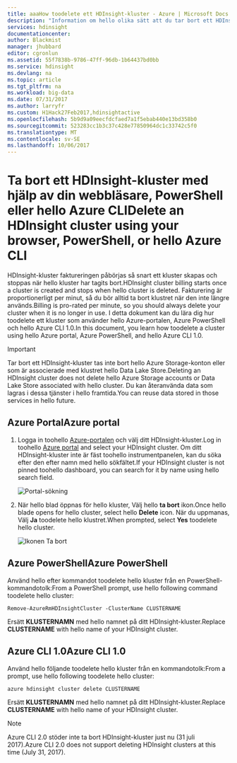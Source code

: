 ```yaml
---
title: aaaHow toodelete ett HDInsight-kluster - Azure | Microsoft Docs
description: "Information om hello olika sätt att du tar bort ett HDInsight-kluster."
services: hdinsight
documentationcenter: 
author: Blackmist
manager: jhubbard
editor: cgronlun
ms.assetid: 55f7838b-9786-47ff-96db-1b64437bd0bb
ms.service: hdinsight
ms.devlang: na
ms.topic: article
ms.tgt_pltfrm: na
ms.workload: big-data
ms.date: 07/31/2017
ms.author: larryfr
ms.custom: H1Hack27Feb2017,hdinsightactive
ms.openlocfilehash: 5b9d9a09eecfdcfaed7a1f5ebab440e13bd358b0
ms.sourcegitcommit: 523283cc1b3c37c428e77850964dc1c33742c5f0
ms.translationtype: MT
ms.contentlocale: sv-SE
ms.lasthandoff: 10/06/2017
---
```

# <a name="delete-an-hdinsight-cluster-using-your-browser-powershell-or-hello-azure-cli"></a><span data-ttu-id="33e40-103">Ta bort ett HDInsight-kluster med hjälp av din webbläsare, PowerShell eller hello Azure CLI</span><span class="sxs-lookup"><span data-stu-id="33e40-103">Delete an HDInsight cluster using your browser, PowerShell, or hello Azure CLI</span></span>

<span data-ttu-id="33e40-104">HDInsight-kluster faktureringen påbörjas så snart ett kluster skapas och stoppas när hello kluster har tagits bort.</span><span class="sxs-lookup"><span data-stu-id="33e40-104">HDInsight cluster billing starts once a cluster is created and stops when hello cluster is deleted.</span></span> <span data-ttu-id="33e40-105">Fakturering är proportionerligt per minut, så du bör alltid ta bort klustret när den inte längre används.</span><span class="sxs-lookup"><span data-stu-id="33e40-105">Billing is pro-rated per minute, so you should always delete your cluster when it is no longer in use.</span></span> <span data-ttu-id="33e40-106">I detta dokument kan du lära dig hur toodelete ett kluster som använder hello Azure-portalen, Azure PowerShell och hello Azure CLI 1.0.</span><span class="sxs-lookup"><span data-stu-id="33e40-106">In this document, you learn how toodelete a cluster using hello Azure portal, Azure PowerShell, and hello Azure CLI 1.0.</span></span>

> [!IMPORTANT]
> <span data-ttu-id="33e40-107">Tar bort ett HDInsight-kluster tas inte bort hello Azure Storage-konton eller som är associerade med klustret hello Data Lake Store.</span><span class="sxs-lookup"><span data-stu-id="33e40-107">Deleting an HDInsight cluster does not delete hello Azure Storage accounts or Data Lake Store associated with hello cluster.</span></span> <span data-ttu-id="33e40-108">Du kan återanvända data som lagras i dessa tjänster i hello framtida.</span><span class="sxs-lookup"><span data-stu-id="33e40-108">You can reuse data stored in those services in hello future.</span></span>

## <a name="azure-portal"></a><span data-ttu-id="33e40-109">Azure Portal</span><span class="sxs-lookup"><span data-stu-id="33e40-109">Azure portal</span></span>

1. <span data-ttu-id="33e40-110">Logga in toohello [Azure-portalen](https://portal.azure.com) och välj ditt HDInsight-kluster.</span><span class="sxs-lookup"><span data-stu-id="33e40-110">Log in toohello [Azure portal](https://portal.azure.com) and select your HDInsight cluster.</span></span> <span data-ttu-id="33e40-111">Om ditt HDInsight-kluster inte är fäst toohello instrumentpanelen, kan du söka efter den efter namn med hello sökfältet.</span><span class="sxs-lookup"><span data-stu-id="33e40-111">If your HDInsight cluster is not pinned toohello dashboard, you can search for it by name using hello search field.</span></span>
   
    ![Portal-sökning](./media/hdinsight-delete-cluster/navbar.png)

2. <span data-ttu-id="33e40-113">När hello blad öppnas för hello kluster, Välj hello **ta bort** ikon.</span><span class="sxs-lookup"><span data-stu-id="33e40-113">Once hello blade opens for hello cluster, select hello **Delete** icon.</span></span> <span data-ttu-id="33e40-114">När du uppmanas, Välj **Ja** toodelete hello klustret.</span><span class="sxs-lookup"><span data-stu-id="33e40-114">When prompted, select **Yes** toodelete hello cluster.</span></span>
   
    ![Ikonen Ta bort](./media/hdinsight-delete-cluster/deletecluster.png)

## <a name="azure-powershell"></a><span data-ttu-id="33e40-116">Azure PowerShell</span><span class="sxs-lookup"><span data-stu-id="33e40-116">Azure PowerShell</span></span>

<span data-ttu-id="33e40-117">Använd hello efter kommandot toodelete hello kluster från en PowerShell-kommandotolk:</span><span class="sxs-lookup"><span data-stu-id="33e40-117">From a PowerShell prompt, use hello following command toodelete hello cluster:</span></span>

    Remove-AzureRmHDInsightCluster -ClusterName CLUSTERNAME

<span data-ttu-id="33e40-118">Ersätt **KLUSTERNAMN** med hello namnet på ditt HDInsight-kluster.</span><span class="sxs-lookup"><span data-stu-id="33e40-118">Replace **CLUSTERNAME** with hello name of your HDInsight cluster.</span></span>

## <a name="azure-cli-10"></a><span data-ttu-id="33e40-119">Azure CLI 1.0</span><span class="sxs-lookup"><span data-stu-id="33e40-119">Azure CLI 1.0</span></span>

<span data-ttu-id="33e40-120">Använd hello följande toodelete hello kluster från en kommandotolk:</span><span class="sxs-lookup"><span data-stu-id="33e40-120">From a prompt, use hello following toodelete hello cluster:</span></span>

    azure hdinsight cluster delete CLUSTERNAME

<span data-ttu-id="33e40-121">Ersätt **KLUSTERNAMN** med hello namnet på ditt HDInsight-kluster.</span><span class="sxs-lookup"><span data-stu-id="33e40-121">Replace **CLUSTERNAME** with hello name of your HDInsight cluster.</span></span>

> [!NOTE]
> <span data-ttu-id="33e40-122">Azure CLI 2.0 stöder inte ta bort HDInsight-kluster just nu (31 juli 2017).</span><span class="sxs-lookup"><span data-stu-id="33e40-122">Azure CLI 2.0 does not support deleting HDInsight clusters at this time (July 31, 2017).</span></span>